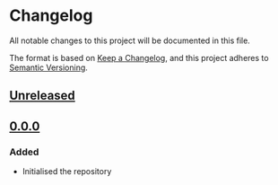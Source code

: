 # Changelog

All notable changes to this project will be documented in this file.

The format is based on [Keep a Changelog](https://keepachangelog.com/en/1.0.0/),
and this project adheres to [Semantic Versioning](https://semver.org/spec/v2.0.0.html).

## [Unreleased]

## [0.0.0]

### Added

- Initialised the repository

[unreleased]: https://github.com/powerd6/spec/compare/v0.0.0...HEAD
[0.0.0]: https://github.com/powerd6/spec/releases/tag/v0.0.0